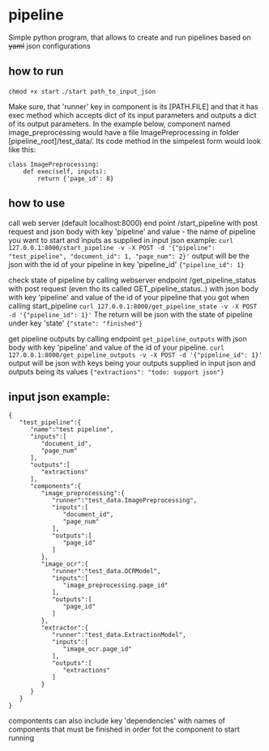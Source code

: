 # pipeline
Simple python program, that allows to create and run pipelines based on ~~yaml~~ json configurations

## how to run
`chmod +x start`
`./start path_to_input_json`

Make sure, that 'runner' key in component is its [PATH.FILE] and that it has exec method which accepts dict of its input parameters and outputs a dict of its output parameters.
In the example below, component named image_preprocessing would have a file ImagePreprocessing in folder [pipeline_root]/test_data/. 
Its code method in the simpelest form would look like this:
```
class ImagePreprocessing:
    def exec(self, inputs):
        return {'page_id': 8}
```

## how to use
call web server (default localhost:8000) end point /start_pipeline with post request and json body with key 'pipeline' and value - the name of pipeline you want to start and inputs as supplied in input json
example:
`curl 127.0.0.1:8000/start_pipeline -v -X POST -d '{"pipeline": "test_pipeline", "document_id": 1, "page_num": 2}'`
output will be the json with the id of your pipeline in key 'pipeline_id'
`{"pipeline_id": 1}`

check state of pipeline by calling webserver endpoint /get_pipeline_status with post request (even tho its called GET_pipeline_status..) with json body with key 'pipeline' and value of the id of your pipeline that you got when calling start_pipeline
`curl 127.0.0.1:8000/get_pipeline_state -v -X POST -d '{"pipeline_id": 1}'`
The return will be json with the state of pipeline under key 'state'
`{"state": "finished"}`

get pipeline outputs by calling endpoint `get_pipeline_outputs` with json body with key 'pipeline' and value of the id of your pipeline.
`curl 127.0.0.1:8000/get_pipeline_outputs -v -X POST -d '{"pipeline_id": 1}'`
output will be json with keys being your outputs supplied in input json and outputs being its values
`{"extractions": "todo: support json"}`



## input json example:
```
{
   "test_pipeline":{
      "name":"test pipeline",
      "inputs":[
         "document_id",
         "page_num"
      ],
      "outputs":[
         "extractions"
      ],
      "components":{
         "image_preprocessing":{
            "runner":"test_data.ImagePreprocessing",
            "inputs":[
               "document_id",
               "page_num"
            ],
            "outputs":[
               "page_id"
            ]
         },
         "image_ocr":{
            "runner":"test_data.OCRModel",
            "inputs":[
               "image_preprocessing.page_id"
            ],
            "outputs":[
               "page_id"
            ]
         },
         "extractor":{
            "runner":"test_data.ExtractionModel",
            "inputs":[
               "image_ocr.page_id"
            ],
            "outputs":[
               "extractions"
            ]
         }
      }
   }
}
```
compontents can also include key 'dependencies' with names of components that must be finished in order fot the component to start running
